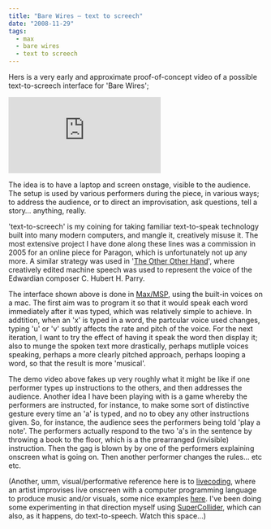 ```yaml
---
title: "Bare Wires – text to screech"
date: "2008-11-29"
tags: 
  - max
  - bare wires
  - text to screech
---
```


Hers is a very early and approximate proof-of-concept video of a possible text-to-screech interface for 'Bare Wires';

<iframe class="youtube-video" src="https://www.youtube.com/embed/Npii4-3awcQ" title="YouTube video player" frameBorder="0" allow="accelerometer; autoplay; clipboard-write; encrypted-media; gyroscope; picture-in-picture; web-share" referrerpolicy="strict-origin-when-cross-origin" allowFullScreen></iframe>


The idea is to have a laptop and screen onstage, visible to the audience. The setup is used by various performers during the piece, in various ways; to address the audience, or to direct an improvisation, ask questions, tell a story… anything, really.

'text-to-screech' is my coining for taking familiar text-to-speak technology built into many modern computers, and mangle it, creatively misuse it. The most extensive project I have done along these lines was a commission in 2005 for an online piece for Paragon, which is unfortunately not up any more. A similar strategy was used in '[The Other Other Hand](http://workingtitle08.blogspot.com/)', where creatively edited machine speech was used to represent the voice of the Edwardian composer C. Hubert H. Parry.

The interface shown above is done in [Max/MSP](http://www.cycling74.com/products/max5), using the built-in voices on a mac. The first aim was to program it so that it would speak each word immediately after it was typed, which was relatively simple to achieve. In addtition, when an 'x' is typed in a word, the partcular voice used changes, typing 'u' or 'v' subtly affects the rate and pitch of the voice. For the next iteration, I want to try the effect of having it speak the word then display it; also to munge the spoken text more drastically, perhaps mutliple voices speaking, perhaps a more clearly pitched approach, perhaps looping a word, so that the result is more 'musical'.

The demo video above fakes up very roughly what it might be like if one performer types up instructions to the others, and then addresses the audience. Another idea I have been playing with is a game whereby the performers are instructed, for instance, to make some sort of distinctive gesture every time an 'a' is typed, and no to obey any other instructions given. So, for instance, the audience sees the performers being told 'play a note'. The performers actually respond to the two 'a's in the sentence by throwing a book to the floor, which is a the prearranged (invisible) instruction. Then the gag is blown by by one of the performers explaining onscreen what is going on. Then another performer changes the rules… etc etc.

(Another, umm, visual/performative reference here is to [livecoding](http://www.toplap.org/index.php/ManifestoDraft), where an artist improvises live onscreen with a computer programming language to produce music and/or visuals, some nice examples [here](http://impromptu.moso.com.au/gallery.html). I've been doing some experimenting in that direction myself using [SuperCollider](http://supercollider.sourceforge.net/), which can also, as it happens, do text-to-speech. Watch this space…)
